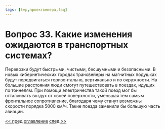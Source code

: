 ```yaml
---
tags: [tvp,проектвенера,faq]
---
```

# Вопрос 33. Какие изменения ожидаются в транспортных системах?

Перевозки будут быстрыми, чистыми, бесшумными и безопасными. В новых кибернетических городах трансвейеры на магнитных подушках будут передвигаться горизонтально, вертикально и по окружности. На большие расстояния люди смогут путешествовать в поездах, идущих по тоннелям. При помощи электричества такой поезд мог бы отталкивать воздух от своей поверхности, уменьшая тем самым фронтальное сопротивление, благодаря чему станут возможны скорости порядка 5000 км/ч. Такие поезда заменили бы большую часть авиации.

[<< пред](Вопрос%2032.%20Какие%20перемены%20произойдут%20в%20сфере%20общения.md) [оглавление](FAQ%20%D0%BF%D0%BE%20%D0%BF%D1%80%D0%BE%D0%B5%D0%BA%D1%82%D1%83%20%C2%AB%D0%92%D0%B5%D0%BD%D0%B5%D1%80%D0%B0%C2%BB.md) [след >>](Вопрос%2034.%20Увидим%20ли%20мы%20в%20ближайшем%20будущем%20летающие%20автомобили.md)
